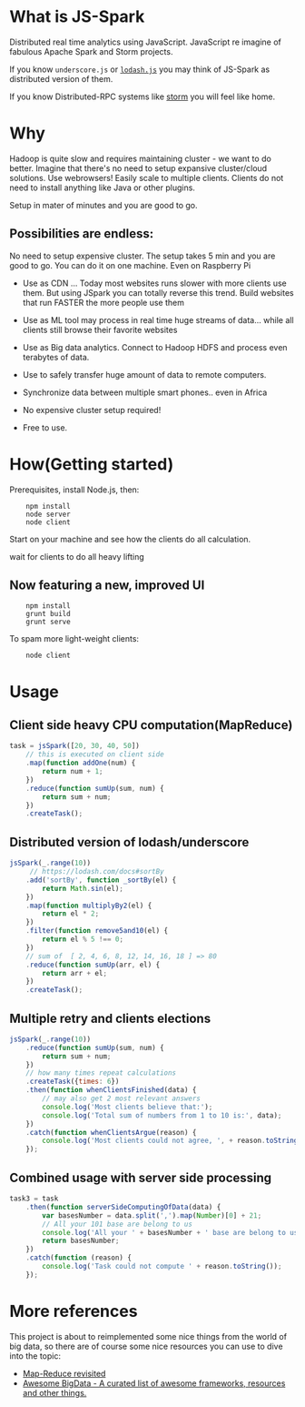 What is JS-Spark
====
Distributed real time analytics using JavaScript.
JavaScript re imagine of fabulous Apache Spark and Storm projects.

If you know `underscore.js` or [`lodash.js`](https://lodash.com/) you may think of JS-Spark
as distributed version of them.

If you know Distributed-RPC systems like [storm](https://storm.incubator.apache.org/documentation/Distributed-RPC.html)
you will feel like home.

Why
===
Hadoop is quite slow and requires maintaining cluster - we want to do better. Imagine that there's no need to setup expansive cluster/cloud solutions. Use webrowsers! Easily scale to multiple clients. Clients do not need to install anything like Java or other plugins.

Setup in mater of minutes and you are good to go.

Possibilities are endless:
--------------------------
No need to setup expensive cluster. The setup takes 5 min and you are good to go. You can do it on one machine. Even on Raspberry Pi

* Use as CDN ... Today most websites runs slower with more clients use them.
But using JSpark you can totally reverse this trend. Build websites that run FASTER the more people use them

* Use as ML tool may process in real time huge streams of data... while all clients still browse their favorite websites

* Use as Big data analytics. Connect to Hadoop HDFS and process even terabytes of data.

* Use to safely transfer huge amount of data to remote computers.

* Synchronize data between multiple smart phones.. even in Africa

* No expensive cluster setup required!

* Free to use.


How(Getting started)
====================
Prerequisites, install Node.js, then:

        npm install
        node server
        node client
        
Start on your machine and see how the clients do all calculation.

wait for clients to do all heavy lifting

Now featuring a new, improved UI
--------------------------------
        npm install
        grunt build
        grunt serve

To spam more light-weight clients:        
        
        node client
        

Usage
=====
Client side heavy CPU computation(MapReduce)
--------------------------------------------

```JavaScript
task = jsSpark([20, 30, 40, 50])
    // this is executed on client side
    .map(function addOne(num) {
        return num + 1;
    })
    .reduce(function sumUp(sum, num) {
        return sum + num;
    })
    .createTask();
```

Distributed version of lodash/underscore 
----------------------------------------

```JavaScript
jsSpark(_.range(10))
     // https://lodash.com/docs#sortBy
    .add('sortBy', function _sortBy(el) {
        return Math.sin(el);
    })
    .map(function multiplyBy2(el) {
        return el * 2;
    })
    .filter(function remove5and10(el) {
        return el % 5 !== 0;
    })
    // sum of  [ 2, 4, 6, 8, 12, 14, 16, 18 ] => 80
    .reduce(function sumUp(arr, el) {
        return arr + el;
    })
    .createTask();
```


Multiple retry and clients elections
------------------------------------

```JavaScript
jsSpark(_.range(10))
    .reduce(function sumUp(sum, num) {
        return sum + num;
    })
    // how many times repeat calculations
    .createTask({times: 6})
    .then(function whenClientsFinished(data) {
        // may also get 2 most relevant answers
        console.log('Most clients believe that:');
        console.log('Total sum of numbers from 1 to 10 is:', data);
    })
    .catch(function whenClientsArgue(reason) {
        console.log('Most clients could not agree, ', + reason.toString());
    });
```


Combined usage with server side processing
------------------------------------------

```JavaScript
task3 = task
    .then(function serverSideComputingOfData(data) {
        var basesNumber = data.split(',').map(Number)[0] + 21;
        // All your 101 base are belong to us
        console.log('All your ' + basesNumber + ' base are belong to us');
        return basesNumber;
    })
    .catch(function (reason) {
        console.log('Task could not compute ' + reason.toString());
    });
```



More references
===============
This project is about to reimplemented some nice things from the world of big data, so there are of course some nice
resources you can use to dive into the topic:

* [Map-Reduce revisited](http://citeseerx.ist.psu.edu/viewdoc/download?doi=10.1.1.104.5859&rep=rep1&type=pdf)
* [Awesome BigData - A curated list of awesome frameworks, resources and other things.](https://github.com/onurakpolat/awesome-bigdata)
